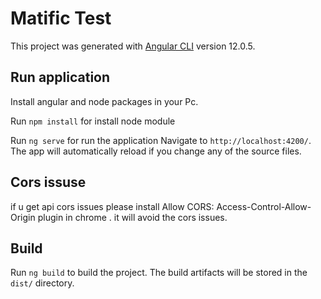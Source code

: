 # Matific Test

This project was generated with [Angular CLI](https://github.com/angular/angular-cli) version 12.0.5.

## Run application

Install angular and node packages in your Pc. 

Run `npm install` for install node module 

Run `ng serve` for run the application  Navigate to `http://localhost:4200/`. The app will automatically reload if you change any of the source files.


## Cors issuse 
if u get api cors issues please install Allow CORS: Access-Control-Allow-Origin plugin in chrome . it will avoid the cors issues.


## Build

Run `ng build` to build the project. The build artifacts will be stored in the `dist/` directory.

